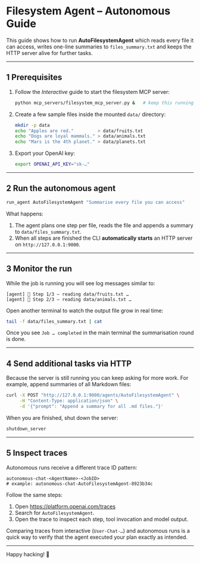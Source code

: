 # Filesystem Agent – Autonomous Guide

This guide shows how to run **AutoFilesystemAgent** which reads every file it
can access, writes one-line summaries to `files_summary.txt` and keeps the HTTP
server alive for further tasks.

---

## 1  Prerequisites

1. Follow the *Interactive* guide to start the filesystem MCP server:
   ```bash
   python mcp_servers/filesystem_mcp_server.py &   # keep this running
   ```
2. Create a few sample files inside the mounted `data/` directory:
   ```bash
   mkdir -p data
   echo "Apples are red."         > data/fruits.txt
   echo "Dogs are loyal mammals." > data/animals.txt
   echo "Mars is the 4th planet." > data/planets.txt
   ```
3. Export your OpenAI key:
   ```bash
   export OPENAI_API_KEY="sk-…"
   ```

---

## 2  Run the autonomous agent

```bash
run_agent AutoFilesystemAgent "Summarise every file you can access"
```

What happens:

1. The agent plans one step per file, reads the file and appends a summary to
   `data/files_summary.txt`.
2. When all steps are finished the CLI **automatically starts** an HTTP server
   on `http://127.0.0.1:9000`.

---

## 3  Monitor the run

While the job is running you will see log messages similar to:

```
[agent] 📝 Step 1/3 – reading data/fruits.txt …
[agent] 📝 Step 2/3 – reading data/animals.txt …
```

Open another terminal to watch the output file grow in real time:

```bash
tail -f data/files_summary.txt | cat
```

Once you see `Job … completed` in the main terminal the summarisation round is done.

---

## 4  Send additional tasks via HTTP

Because the server is still running you can keep asking for more work.  For
example, append summaries of all Markdown files:

```bash
curl -X POST "http://127.0.0.1:9000/agents/AutoFilesystemAgent" \
     -H "Content-Type: application/json" \
     -d '{"prompt": "Append a summary for all .md files."}'
```

When you are finished, shut down the server:

```bash
shutdown_server
```

---

## 5  Inspect traces

Autonomous runs receive a different trace ID pattern:

```
autonomous-chat-<AgentName>-<JobID>
# example: autonomous-chat-AutoFilesystemAgent-8923b34c
```

Follow the same steps:
1. Open https://platform.openai.com/traces
2. Search for `AutoFilesystemAgent`.
3. Open the trace to inspect each step, tool invocation and model output.

Comparing traces from interactive (`User-Chat-…`) and autonomous runs is a
quick way to verify that the agent executed your plan exactly as intended.

---

Happy hacking! 🎉 